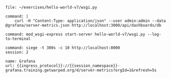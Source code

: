 ```editor:open-file
file: ~/exercises/hello-world-v7/wsgi.py
```

```terminal:execute
command: |
    curl -H "Content-Type: application/json" --user admin:admin --data @grafana/server-metrics.json http://localhost:3000/api/dashboards/db
```

```terminal:execute
command: mod_wsgi-express start-server hello-world-v7/wsgi.py --log-to-terminal
```

```terminal:execute
command: siege -t 300s -c 10 http://localhost:8000
session: 2
```

```dashboard:reload-dashboard
name: Grafana
url: {{ingress_protocol}}://{{session_namespace}}-grafana.training.getwarped.org/d/server-metrics?orgId=1&refresh=5s
```

```terminal:interrupt-all
```
